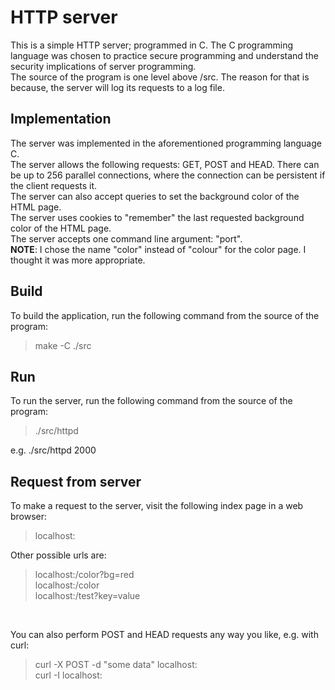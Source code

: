 # HTTP server
This is a simple HTTP server; programmed in C. The C programming language was chosen to practice secure programming and understand the security implications of server programming.<br/>
The source of the program is one level above /src. The reason for that is because, the server will log its requests to a log file.

## Implementation
The server was implemented in the aforementioned programming language C.<br/>
The server allows the following requests: GET, POST and HEAD. There can be up to 256 parallel connections, where the connection can be persistent if the client requests it. <br/>
The server can also accept queries to set the background color of the HTML page.</br>
The server uses cookies to "remember" the last requested background color of the HTML page.<br/>
The server accepts one command line argument: "port".<br/>
**NOTE**: I chose the name "color" instead of "colour" for the color page. I thought it was more appropriate.

## Build
To build the application, run the following command from the source of the program:
> make -C ./src

## Run
To run the server, run the following command from the source of the program:
> ./src/httpd <port>

e.g. ./src/httpd 2000

## Request from server
To make a request to the server, visit the following index page in a web browser:
> localhost:<port>

Other possible urls are:
> localhost:<port>/color?bg=red   <br/>
> localhost:<port>/color          <br/>
> localhost:<port>/test?key=value

<br/>

You can also perform POST and HEAD requests any way you like, e.g. with curl:
> curl -X POST -d "some data" localhost:<port>    <br/>
> curl -I localhost:<port> 
